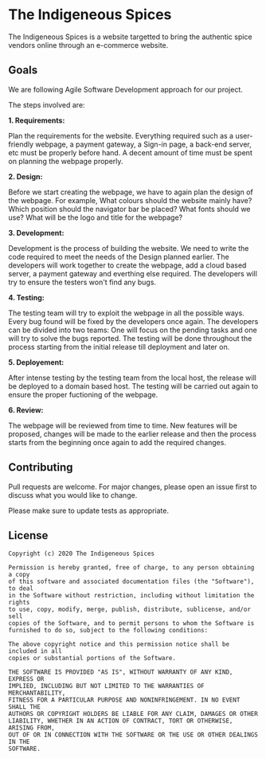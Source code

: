 # The Indigeneous Spices

The Indigeneous Spices is a website targetted to bring the authentic spice vendors online through an e-commerce website.

## Goals

We are following Agile Software Development approach for our project.

The steps involved are:

**1. Requirements:**
   
   Plan the requirements for the website. Everything required such as a user-friendly webpage, a payment gateway, a Sign-in page, 
   a back-end server, etc must be properly before hand. A decent amount of time must be spent on planning the webpage properly.
   
**2. Design:**
   
   Before we start creating the webpage, we have to again plan the design of the webpage. For example, 
   What colours should the website mainly have?
   Which position should the navigator bar be placed?
   What fonts should we use?
   What will be the logo and title for the webpage?

**3. Development:**

   Development is the process of building the website. We need to write the code required to meet the needs of the Design planned earlier.
   The developers will work together to create the webpage, add a cloud based server, a payment gateway and everthing else required. The developers
   will try to ensure the testers won't find any bugs.

**4. Testing:**

   The testing team will try to exploit the webpage in all the possible ways. Every bug found will be fixed by the developers once again. The developers
   can be divided into two teams: One will focus on the pending tasks and one will try to solve the bugs reported. The testing will be done throughout the
   process starting from the initial release till deployment and later on.

**5. Deployement:**
   
   After intense testing by the testing team from the local host, the release will be deployed to a domain based host. The testing will be carried out again
   to ensure the proper fuctioning of the webpage.

**6. Review:**
   
   The webpage will be reviewed from time to time. New features will be proposed, changes will be made to the earlier release and then the process starts from 
   the beginning once again to add the required changes. 
   

## Contributing
Pull requests are welcome. For major changes, please open an issue first to discuss what you would like to change.

Please make sure to update tests as appropriate.

## License
```
Copyright (c) 2020 The Indigeneous Spices

Permission is hereby granted, free of charge, to any person obtaining a copy
of this software and associated documentation files (the "Software"), to deal
in the Software without restriction, including without limitation the rights
to use, copy, modify, merge, publish, distribute, sublicense, and/or sell
copies of the Software, and to permit persons to whom the Software is
furnished to do so, subject to the following conditions:

The above copyright notice and this permission notice shall be included in all
copies or substantial portions of the Software.

THE SOFTWARE IS PROVIDED "AS IS", WITHOUT WARRANTY OF ANY KIND, EXPRESS OR
IMPLIED, INCLUDING BUT NOT LIMITED TO THE WARRANTIES OF MERCHANTABILITY,
FITNESS FOR A PARTICULAR PURPOSE AND NONINFRINGEMENT. IN NO EVENT SHALL THE
AUTHORS OR COPYRIGHT HOLDERS BE LIABLE FOR ANY CLAIM, DAMAGES OR OTHER
LIABILITY, WHETHER IN AN ACTION OF CONTRACT, TORT OR OTHERWISE, ARISING FROM,
OUT OF OR IN CONNECTION WITH THE SOFTWARE OR THE USE OR OTHER DEALINGS IN THE
SOFTWARE.
```
